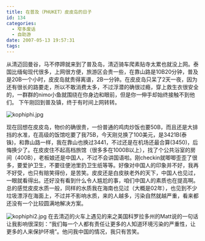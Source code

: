 ```yaml
---
title: 在普及（PHUKET）皮皮岛的日子
id: 134
categories:
  - 窄多废话
  - 自助游
date: 2007-05-13 19:57:31
tags:
---
```


从清迈回曼谷，马不停蹄就来到了普及岛，清迈骑车爬素贴寺太累也就没上网。泰国比缅甸现代很多，上网很方便，旅游区会贵一些，在靠山路是10B20分钟，普及是20B一个小时，皮皮岛就贵得离谱，2B一分钟。在皮皮岛只呆了2天一夜，因为还有很长的路要走，所以不敢消费太多，不过浮潜的确很过瘾，穿上救生衣很安全的，一群群的nimo小鱼就围绕在你身边和眼前，但是你一伸手却始终接触不到他们。 下午刚回到普及镇，终于有时间上网转转。

![kophiphi.jpg](http://www.zhaiduo.com/wp-content/data/kophiphi.jpg)

现在回想在皮皮岛，物价的确很贵，一份普通的鸡肉炒饭也要50B，而且还是大排挡的水准，在高级的饭馆吃要了我75B，今天刚兑换了100美元，是3421B(泰铢)，和靠山路一样，我在靠山也换过3441，不过还是在机场还最合算(3450)，后悔换少了。在皮皮住不起高档旅馆（很多多在1000B以上），找了个公共浴室的房间（400B），老板娘还是中国人，不过不会讲国语啦。刚checkin就唧唧歪歪了很多，要爱护卫生，不要往便池里扔卫生纸等等。好像对中国人的印象并不好，我再不好受，也只有赔笑得份，是苦笑。皮皮还是白皮肤老外的天下，中国人也见过，一眼就看得出。还好没有看到什么令人尴尬的事，咱们中国人的素质也在提高啊。总的感觉皮皮水质一般，同样的水质我在海南也见过（大概是02年），也见到不少垃圾漂浮在海面上，不过并不影响水质，来的人越多，污染自然就越严重，看来都还没有一个比较圆满地解决方案。

![kophiphi2.jpg](http://www.zhaiduo.com/wp-content/data/kophiphi2.jpg)
在去清迈的火车上遇见的来之美国科罗拉多州的Matt说的一句话让我影响很深刻：“我们每一个人都有责任让更多的人知道环境污染的严重性，让更多的人来保护环境”。他问我中国的情况，我只有苦笑。